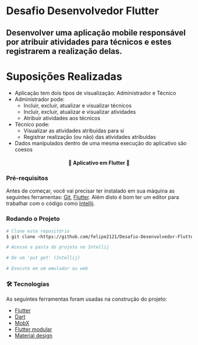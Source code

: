# Desafio Desenvolvedor Flutter
## Desenvolver uma aplicação mobile responsável por atribuir atividades para técnicos e estes registrarem a realização delas.


Suposições Realizadas
=================
<!--ts-->
   * Aplicação tem dois tipos de visualização: Administrador e Técnico
   * Administrador pode: 
      * Incluir, excluir, atualizar e visualizar técnicos
      * Incluir, excluir, atualizar e visualizar atividades
      * Atribuir atividades aos técnicos
   * Técnico pode:
      *  Visualizar as atividades atribuídas para si
      *  Registrar realização (ou não) das atividades atribuídas
   * Dados manipulados dentro de uma mesma execução do aplicativo são coesos
<!--te-->

<h4 align="center"> 
	🚧  Aplicativo em Flutter  🚧
</h4>

### Pré-requisitos

Antes de começar, você vai precisar ter instalado em sua máquina as seguintes ferramentas:
[Git](https://git-scm.com), [Flutter](https://flutter.dev/docs/get-started/install). 
Além disto é bom ter um editor para trabalhar com o código como [Intellij](https://www.jetbrains.com/idea/download/#section=windows).

### Rodando o Projeto

```bash
# Clone este repositório
$ git clone <https://github.com/felipe2121/Desafio-Desenvolvedor-Flutter.git>

# Acesse a pasta do projeto no Intellij

# De um 'put get' (Intellij)

# Execute em um emulador ou web
```

### 🛠 Tecnologias

As seguintes ferramentas foram usadas na construção do projeto:

- [Flutter](https://flutter.dev/)
- [Dart](https://dart.dev/)
- [MobX](https://pub.dev/packages/mobx)
- [Flutter modular](https://pub.dev/packages/flutter_modular)
- [Material design](https://material.io/design)
